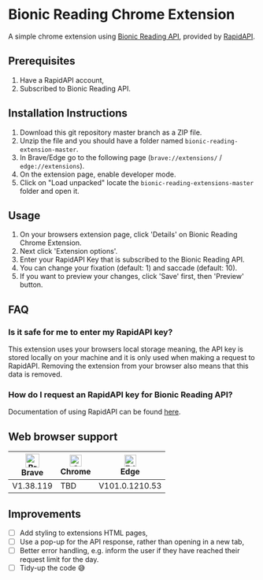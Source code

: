 <h1><b>Bion</b>ic <b>Readi</b>ng <b>Chro</b>me <b>Extensi</b>on</h1>

A simple chrome extension using [Bionic Reading API](https://rapidapi.com/bionic-reading-bionic-reading-default/api/bionic-reading1/), provided by [RapidAPI](https://rapidapi.com/hub).

## Prerequisites

1. Have a RapidAPI account,
2. Subscribed to Bionic Reading API.

## Installation Instructions

1. Download this git repository master branch as a ZIP file.
2. Unzip the file and you should have a folder named `bionic-reading-extension-master`.
3. In Brave/Edge go to the following page (`brave://extensions/` / `edge://extensions`).
4. On the extension page, enable developer mode.
5. Click on "Load unpacked" locate the `bionic-reading-extensions-master` folder and open it.

## Usage

1. On your browsers extension page, click 'Details' on Bionic Reading Chrome Extension.
2. Next click 'Extension options'.
3. Enter your RapidAPI Key that is subscribed to the Bionic Reading API.
4. You can change your fixation (default: 1) and saccade (default: 10).
5. If you want to preview your changes, click 'Save' first, then 'Preview' button.

## FAQ

### Is it safe for me to enter my RapidAPI key?

This extension uses your browsers local storage meaning, the API key is stored locally on your machine and it is only used when making a request to RapidAPI. Removing the extension from your browser also means that this data is removed.

### How do I request an RapidAPI key for Bionic Reading API?

Documentation of using RapidAPI can be found [here](https://docs.rapidapi.com/docs/consumer-quick-start-guide).

## Web browser support

| [<img src="https://raw.githubusercontent.com/alrra/browser-logos/master/src/brave/brave_48x48.png" alt="Brave" width="28px" />](https://brave.com)</br>Brave     | [<img src="https://raw.githubusercontent.com/alrra/browser-logos/master/src/chrome/chrome_48x48.png" alt="Chrome" width="24px" />](https://www.google.com/intl/en_us/chrome/)</br>Chrome | [<img src="https://raw.githubusercontent.com/alrra/browser-logos/master/src/edge/edge_48x48.png" alt="Edge" width="24px" height="24px" />](https://www.microsoft.com/edge)</br>Edge           |
|-----------|--------|----------------|
| V1.38.119 | TBD    | V101.0.1210.53 |

## Improvements

- [ ] Add styling to extensions HTML pages,
- [ ] Use a pop-up for the API response, rather than opening in a new tab,
- [ ] Better error handling, e.g. inform the user if they have reached their request limit for the day.
- [ ] Tidy-up the code :sweat_smile:
